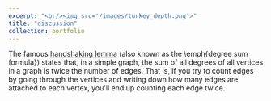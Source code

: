 ```yaml
---
excerpt: "<br/><img src='/images/turkey_depth.png'>"
title: "discussion"
collection: portfolio
--- 
```

The famous [handshaking lemma](https://dev.to/adnauseum/handshaking-lemma-degree-sum-formula-419a) (also
known as the \emph{degree sum formula}) states that, in a simple graph, the sum
of all degrees of all vertices in a graph is twice the number of edges. That is,
if you try to count edges by going through the vertices and writing down how
many edges are attached to each vertex, you'll end up counting each edge twice.
